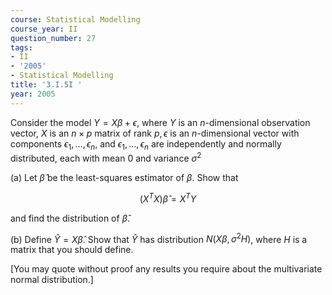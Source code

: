 ```yaml
---
course: Statistical Modelling
course_year: II
question_number: 27
tags:
- II
- '2005'
- Statistical Modelling
title: '3.I.5I '
year: 2005
---
```



Consider the model $Y=X \beta+\epsilon$, where $Y$ is an $n$-dimensional observation vector, $X$ is an $n \times p$ matrix of rank $p, \epsilon$ is an $n$-dimensional vector with components $\epsilon_{1}, \ldots, \epsilon_{n}$, and $\epsilon_{1}, \ldots, \epsilon_{n}$ are independently and normally distributed, each with mean 0 and variance $\sigma^{2}$

(a) Let $\hat{\beta}$ be the least-squares estimator of $\beta$. Show that

$$\left(X^{T} X\right) \hat{\beta}=X^{T} Y$$

and find the distribution of $\hat{\beta}$.

(b) Define $\hat{Y}=X \hat{\beta}$. Show that $\hat{Y}$ has distribution $N\left(X \beta, \sigma^{2} H\right)$, where $H$ is a matrix that you should define.

[You may quote without proof any results you require about the multivariate normal distribution.]